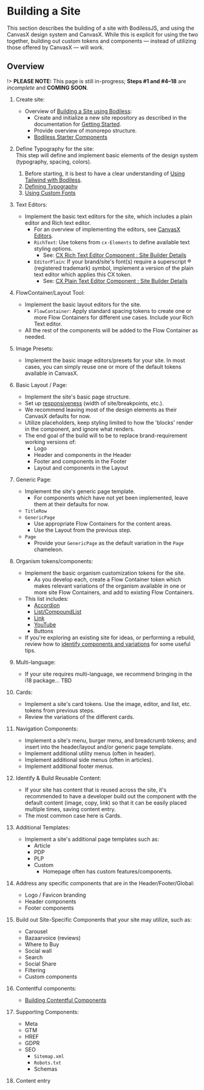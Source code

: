 # Building a Site

This section describes the building of a site with BodilessJS, and using the CanvasX design system
and CanvasX. While this is explicit for using the two together, building out custom tokens and
components — instead of utilizing those offered by CanvasX — will work.

## Overview

!> **PLEASE NOTE:** This page is still in-progress; **Steps #1 and #4–18** are _incomplete_ and
**COMING SOON**.

01. Create site:
    - Overview of [Building a Site using Bodiless](./BuildingOverview):
      - Create and initialize a new site repository as described in the documentation for [Getting
        Started](/About/GettingStarted).
      - Provide overview of monorepo structure.
      - [Bodiless Starter Components](./ComponentsStarterKit)

01. Define Typography for the site:  
    This step will define and implement basic elements of the design system (typography, spacing,
    colors).
    01. Before starting, it is best to have a clear understanding of [Using Tailwind with
        Bodiless](./TypographySetup/TailwindGuide).
    01. [Defining Typography](./TypographySetup/Typography)
    01. [Using Custom Fonts](./TypographySetup/Fonts)

01. Text Editors:
    - Implement the basic text editors for the site, which includes a plain editor and Rich text
      editor.
      - For an overview of implementing the editors, see [CanvasX
        Editors](/Components/Editors/CX_Editors/).
      - `RichText`: Use tokens from `cx-Elements` to define available text styling options.
        - See: [CX Rich Text Editor Component : Site Builder
          Details](/Components/Editors/CX_Editors/CX_RTE_Editor#site-builder-details)
      - `EditorPlain`: If your brand/site's font(s) require a superscript ® (registered trademark)
        symbol, implement a version of the plain text editor which applies this CX token.
        - See: [CX Plain Text Editor Component : Site Builder
          Details](/Components/Editors/CX_Editors/CX_PlainEditor#site-builder-details)

01. FlowContainer/Layout Tool:
    - Implement the basic layout editors for the site.
      - `FlowContainer`: Apply standard spacing tokens to create one or more Flow Containers for
        different use cases. Include your Rich Text editor.
    - All the rest of the components will be added to the Flow Container as needed.

01. Image Presets:
    - Implement the basic image editors/presets for your site. In most cases, you can simply reuse
      one or more of the default tokens available in CanvasX.

01. Basic Layout / Page:
    - Implement the site's basic page structure.
    - Set up [responsiveness](./Responsiveness) (width of site/breakpoints, etc.).
    - We recommend leaving most of the design elements as their CanvasX defaults for now.
    - Utilize placeholders, keep styling limited to how the 'blocks' render in the component, and
      ignore what renders.
    - The end goal of the build will to be to replace brand-requirement working versions of:
      - Logo
      - Header and components in the Header
      - Footer and components in the Footer
      - Layout and components in the Layout

01. Generic Page:
    - Implement the site's generic page template.
      - For components which have not yet been implemented, leave them at their defaults for now.
    - `TitleRow`
    - `GenericPage`
      - Use appropriate Flow Containers for the content areas.
      - Use the Layout from the previous step.
    - `Page`
      - Provide your `GenericPage` as the default variation in the `Page` chameleon.

01. Organism tokens/components:
    - Implement the basic organism customization tokens for the site.
      - As you develop each, create a Flow Container token which makes relevant variations of the
        organism available in one or more site Flow Containers, and add to existing Flow Containers.
    - This list includes:
      - [Accordion](/Components/SingleAccordion)
      - [List/CompoundList](/Components/List)
      - [Link](/Components/Link/)
      - [YouTube](/Components/YouTube)
      - Buttons
    - If you're exploring an existing site for ideas, or performing a rebuild, review how to
      [identify components and variations](./IdentifyingComponentsGuide) for some useful tips.

01. Multi-language:
      <!-- TODO: Complete bullet when able. -->
    - If your site requires multi-language, we recommend bringing in the i18 package... TBD

01. Cards:
    - Implement a site's card tokens. Use the image, editor, and list, etc. tokens from previous
      steps.
    - Review the variations of the different cards.

01. Navigation Components:
    - Implement a site's menu, burger menu, and breadcrumb tokens; and insert into the header/layout
      and/or generic page template.
    - Implement additional utility menus (often in header).
    - Implement additional side menus (often in articles).
    - Implement additional footer menus.

01. Identify & Build Reusable Content:
    - If your site has content that is reused across the site, it's recommended to have a developer
      build out the component with the default content (image, copy, link) so that it can be easily
      placed multiple times, saving content entry.
    - The most common case here is Cards.

01. Additional Templates:
    - Implement a site's additional page templates such as:
      - Article
      - PDP
      - PLP
      - Custom
        - Homepage often has custom features/components.

01. Address any specific components that are in the Header/Footer/Global:
    - Logo / Favicon branding
    - Header components
    - Footer components

01. Build out Site-Specific Components that your site may utilize, such as:
    - Carousel
    - Bazaarvoice (reviews)
    - Where to Buy
    - Social wall
    - Search
    - Social Share
    - Filtering
    - Custom components

01. Contentful components:
    - [Building Contentful Components](./BuildingComponents/BuildingContentful)

01. Supporting Components:
    - Meta
    - GTM
    - HREF
    - GDPR
    - SEO
      - `Sitemap.xml`
      - `Robots.txt`
      - Schemas

01. Content entry
